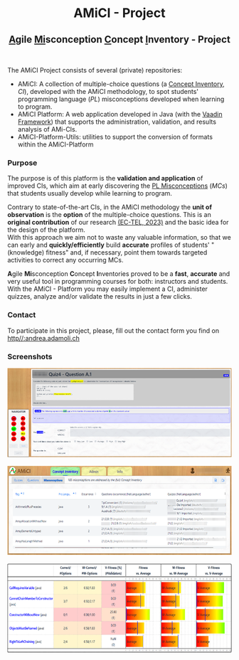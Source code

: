 # <center>AMiCI - Project</center>
## <center><u>A</u>gile <u>Mi</u>sconception <u>C</u>oncept <u>I</u>nventory - Project</center>

<br>

The AMiCI Project consists of several (private) repositories:
- AMiCI: A collection of multiple-choice questions (a [Concept Inventory](https://en.wikipedia.org/wiki/Concept_inventory), *CI*), developed with the AMiCI methodology, to spot students' programming language (*PL*) misconceptions developed when learning to program.
- AMiCI Platform: A web application developed in Java (with the [Vaadin Framework](https://vaadin.com/)) that supports the administration, validation, and results analysis of AMi-CIs.
- AMiCI-Platform-Utils: utilities to support the conversion of formats within the AMiCI-Platform

### Purpose
The purpose is of this platform is the **validation and application** of improved CIs, which aim at early discovering the [PL Misconceptions](https://progmiscon.org) (*MCs*) that students usually develop while learning to program. 

Contrary to state-of-the-art CIs, in the AMiCI methodology  the **unit of observation** is the **option** of the multiple-choice questions. This is an **original contribution** of our research [(EC-TEL, 2023)](https://link.springer.com/chapter/10.1007/978-3-031-42682-7_1) and the basic idea for the design of the platform. <br>
With this approach we aim not to waste any valuable information, so that we can early and **quickly/efficiently** build **accurate** profiles of students' "(knowledge) fitness" and, if necessary, point them towards targeted activities to correct any occurring MCs.

**A**gile **Mi**sconception **C**oncept **I**nventories proved to be a **fast**, **accurate** and very useful tool in programming courses for both: instructors and students. <br>
With the AMiCI - Platform you may easily implement a CI, administer quizzes, analyze and/or validate the results in just a few clicks.

### Contact
To participate in this project, please, fill out the contact form you find on [http//:andrea.adamoli.ch](http//:andrea.adamoli.ch)

### Screenshots

<img src="./profile/quizSession.png?raw=true" height="200px"> &nbsp; <img src="./profile/misconceptionView.png?raw=true" height="200px"> &nbsp; <img src="./profile/studentprofile.png?raw=true" height="200px">
